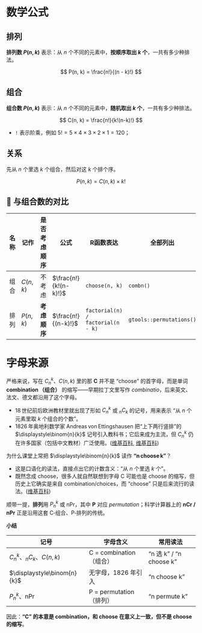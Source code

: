 
# 数学公式

## 排列

**排列数 $P(n, k)$** 表示：从 $n$ 个不同的元素中，**按顺序取出 $k$ 个**，一共有多少种排法。

  $$
  P(n, k) = \frac{n!}{(n - k)!}
  $$

## 组合

**组合数 $P(n, k)$** 表示：从 $n$ 个不同的元素中，**随机取出 $k$ 个**，一共有多少种排法。

  $$
  C(n, k) = \frac{n!}{k!(n-k)!}
  $$

* `!` 表示阶乘，例如 $5! = 5 × 4 × 3 × 2 × 1 = 120$；

## 关系
先从 $n$ 个里选 $k$ 个组合，然后对这 $k$ 个排个序。

$$
P(n, k) = C(n, k) \times k!
$$


## 🎯 与组合数的对比

| 名称 | 记作        | 是否考虑顺序   | 公式                    | R函数表达                             | 全部列出 |
| -- | --------- | -------- | --------------------- | --------------------------------- | ---- |
| 组合 | $C(n, k)$ | 不考虑      | $\frac{n!}{k!(n-k)!}$ | `choose(n, k)`                    | `combn()` |
| 排列 | $P(n, k)$ | **考虑顺序** | $\frac{n!}{(n-k)!}$   | `factorial(n) / factorial(n - k)` |  `gtools::permutations()`  |




# 字母来源

严格来说，写在 $C_{n}^{k}$、$C(n,k)$ 里的那 **C** 并不是 “choose” 的首字母，而是单词 **combination （组合）** 的缩写——早期拉丁文里写作 *combinatio*，后来英文、法文、德文都沿用了这个字母。

* 18 世纪前后欧洲教材里就出现了形如 $C_{n}^{k}$ 或 ${}_{n}C_{k}$ 的记号，用来表示 “从 $n$ 个元素里取 $k$ 个组合的个数”。
* 1826 年奥地利数学家 Andreas von Ettingshausen 把“上下两行竖排”的 $\displaystyle\binom{n}{k}$ 记号引入教科书；它后来成为主流，但 $C_{n}^{k}$ 仍在许多国家（包括中文教材）广泛使用。([维基百科][1], [维基百科][2])

为什么课堂上常把 $\displaystyle\binom{n}{k}$ 读作 **“n choose k”**？

* 这是口语化的读法，直接点出它的计数含义：“从 $n$ 个里选 $k$ 个”。
* 既然念成 choose，很多人就自然联想到字母 C 可能也是 choose 的缩写，但历史上它确实是来自 combination/choices，而 “choose” 只是后来流行的读法。([维基百科][2])

顺带一提，**排列**用 $P_{n}^{k}$ 或 nPr，其中 **P** 对应 *permutation*；科学计算器上的 **nCr / nPr** 正是沿用这套 C‑组合、P‑排列的传统。

**小结**

| 记号                                 | 字母含义                | 常用读法                   |
| ---------------------------------- | ------------------- | ---------------------- |
| $C_{n}^{k}$、${}_{n}C_{k}$、$C(n,k)$ | C = combination（组合） | “n 选 k” / “n choose k” |
| $\displaystyle\binom{n}{k}$        | 无字母，1826 年引入        | “n choose k”           |
| $P_{n}^{k}$、nPr                    | P = permutation（排列） | “n permute k”          |

因此：**“C” 的本意是 combination，和 choose 在意义上一致，但不是 choose 的缩写**。

[1]: https://en.wikipedia.org/wiki/Binomial_coefficient?utm_source=chatgpt.com "Binomial coefficient"
[2]: https://en.wikipedia.org/wiki/Binomial_coefficient "Binomial coefficient - Wikipedia"

